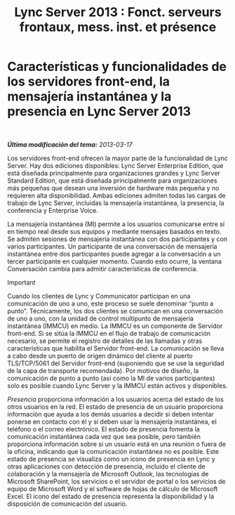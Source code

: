 ﻿---
title: "Lync Server 2013 : Fonct. serveurs frontaux, mess. inst. et présence"
TOCTitle: Características y funcionalidades de los servidores front-end, la mensajería instantánea y la presencia
ms:assetid: 05b29536-dcd7-49b5-934a-2ebf20ddc45c
ms:mtpsurl: https://technet.microsoft.com/es-es/library/Gg398109(v=OCS.15)
ms:contentKeyID: 48274305
ms.date: 01/07/2017
mtps_version: v=OCS.15
ms.translationtype: HT
---

# Características y funcionalidades de los servidores front-end, la mensajería instantánea y la presencia en Lync Server 2013

 

_**Última modificación del tema:** 2013-03-17_

Los servidores front-end ofrecen la mayor parte de la funcionalidad de Lync Server. Hay dos ediciones disponibles: Lync Server Enterprise Edition, que está diseñada principalmente para organizaciones grandes y Lync Server Standard Edition, que está diseñada principalmente para organizaciones más pequeñas que desean una inversión de hardware más pequeña y no requieren alta disponibilidad. Ambas ediciones admiten todas las cargas de trabajo de Lync Server, incluidas la mensajería instantánea, la presencia, la conferencia y Enterprise Voice.

La mensajería instantánea (MI) permite a los usuarios comunicarse entre sí en tiempo real desde sus equipos y mediante mensajes basados en texto. Se admiten sesiones de mensajería instantánea con dos participantes y con varios participantes. Un participante de una conversación de mensajería instantánea entre dos participantes puede agregar a la conversación a un tercer participante en cualquier momento. Cuando esto ocurre, la ventana Conversación cambia para admitir características de conferencia.

> [!IMPORTANT]  
> Cuando los clientes de Lync y Communicator participan en una comunicación de uno a uno, este proceso se suele denominar “punto a punto”. Técnicamente, los dos clientes se comunican en una conversación de uno a uno, con la unidad de control multipunto de mensajería instantánea (IMMCU) en medio. La IMMCU es un componente de Servidor front-end. Si se sitúa la IMMCU en el flujo de trabajo de comunicación necesario, se permite el registro de detalles de las llamadas y otras características que habilita el Servidor front-end. La comunicación se lleva a cabo desde un puerto de origen dinámico del cliente al puerto TLS/TCP/5061 del Servidor front-end (suponiendo que se use la seguridad de la capa de transporte recomendada). Por motivos de diseño, la comunicación de punto a punto (así como la MI de varios participantes) solo es posible cuando Lync Server y la IMMCU están activos y disponibles.



*Presencia* proporciona información a los usuarios acerca del estado de los otros usuarios en la red. El estado de presencia de un usuario proporciona información que ayuda a los demás usuarios a decidir si deben intentar ponerse en contacto con él y si deben usar la mensajería instantánea, el teléfono o el correo electrónico. El estado de presencia fomenta la comunicación instantánea cada vez que sea posible, pero también proporciona información sobre si un usuario está en una reunión o fuera de la oficina, indicando que la comunicación instantánea no es posible. Este estado de presencia se visualiza como un icono de presencia en Lync y otras aplicaciones con detección de presencia, incluido el cliente de colaboración y la mensajería de Microsoft Outlook, las tecnologías de Microsoft SharePoint, los servicios o el servidor de portal o los servicios de equipo de Microsoft Word y el software de hojas de cálculo de Microsoft Excel. El icono del estado de presencia representa la disponibilidad y la disposición de comunicación del usuario.

